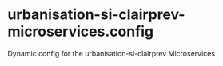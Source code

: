 # urbanisation-si-clairprev-microservices.config
Dynamic config for the urbanisation-si-clairprev Microservices
